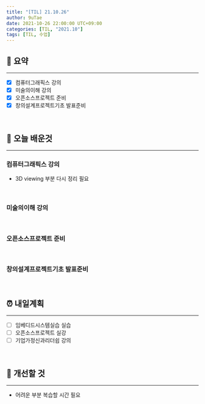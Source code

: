 ```yaml
---
title: "[TIL] 21.10.26"
author: 9uTae
date: 2021-10-26 22:00:00 UTC+09:00
categories: [TIL, "2021.10"]
tags: [TIL, 수업]
---
```


## 🏁 요약

---

- [x] 컴퓨터그래픽스 강의
- [x] 미술의이해 강의
- [x] 오픈소스프로젝트 준비
- [x] 창의설계프로젝트기초 발표준비

<br>

## 📑 오늘 배운것

---

### 컴퓨터그래픽스 강의

- 3D viewing 부분 다시 정리 필요

<br>

### 미술의이해 강의

<br>

### 오픈소스프로젝트 준비

<br>

### 창의설계프로젝트기초 발표준비

<br>

## ⏰ 내일계획

---

- [ ] 임베디드시스템실습 실습
- [ ] 오픈소스프로젝트 실강
- [ ] 기업가정신과리더쉽 강의

<br>

## 🧷 개선할 것

---

- 어려운 부분 복습할 시간 필요

<br>